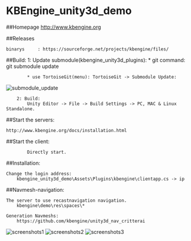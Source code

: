 KBEngine_unity3d_demo
=============

##Homepage
http://www.kbengine.org


##Releases

	binarys		: https://sourceforge.net/projects/kbengine/files/


##Build:
		1: Update submodule(kbengine_unity3d_plugins):
			* git command: git submodule update

			* use TortoiseGit(menu): TortoiseGit -> Submodule Update:
![submodule_update](http://www.kbengine.org/assets/img/screenshots/unity3d_plugins_submodule_update.jpg)

		2: Build:
			Unity Editor -> File -> Build Settings -> PC, MAC & Linux Standalone.


##Start the servers:

	http://www.kbengine.org/docs/installation.html


##Start the client:

			Directly start.


##Installation:

	Change the login address:
		kbengine_unity3d_demo\Assets\Plugins\kbengine\clientapp.cs -> ip

##Navmesh-navigation:
	
	The server to use recastnavigation navigation.
		kbengine\demo\res\spaces\*

	Generation Navmeshs:
		https://github.com/kbengine/unity3d_nav_critterai


![screenshots1](http://www.kbengine.org/assets/img/screenshots/unity3d_demo9.jpg)
![screenshots2](http://www.kbengine.org/assets/img/screenshots/unity3d_demo10.jpg)
![screenshots3](http://www.kbengine.org/assets/img/screenshots/unity3d_demo11.jpg)
